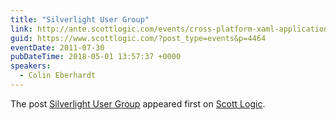 ```yaml
---
title: "Silverlight User Group"
link: http://ante.scottlogic.com/events/cross-platform-xaml-applications/
guid: https://www.scottlogic.com/?post_type=events&p=4464
eventDate: 2011-07-30
pubDateTime: 2018-05-01 13:57:37 +0000
speakers:
  - Colin Eberhardt
---
```


<p>The post <a rel="nofollow" href="http://ante.scottlogic.com/events/cross-platform-xaml-applications/">Silverlight User Group</a> appeared first on <a rel="nofollow" href="http://ante.scottlogic.com">Scott Logic</a>.</p>